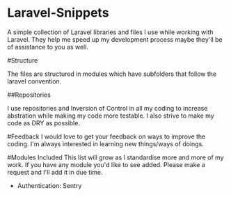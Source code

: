 Laravel-Snippets
================

A simple collection of Laravel libraries and files I use while working with Laravel. They help me speed up my development process maybe they'll be of assistance to you as well.


#Structure


The files are structured in modules which have subfolders that follow the laravel convention.


##Repositories

I use repositories and Inversion of Control in all my coding to increase abstration while making my code more testable.  I also strive to make my code as DRY as possible. 


#Feedback
I would love to get your feedback on ways to improve the coding. I'm always interested in learning new things/ways of doings.

#Modules Included
This list will grow as I standardise more and more of my work. If you have any module you'd like to see added. Please make a request and I'll add it in due time.

- Authentication: Sentry
